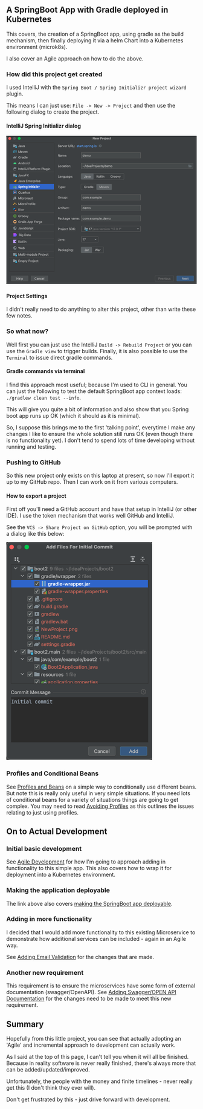 ## A SpringBoot App with Gradle deployed in Kubernetes

This covers, the creation of a SpringBoot app, using gradle as the build mechanism,
then finally deploying it via a helm Chart into a Kubernetes environment (microk8s).

I also cover an Agile approach on how to do the above.

### How did this project get created

I used IntelliJ with the `Spring Boot / Spring Initializr project wizard` plugin.

This means I can just use: `File -> New -> Project` and then use the following dialog to create the project.

#### IntelliJ Spring Initializr dialog

![Spring Initializr dialog](NewProject.png "New Project Dialog")

#### Project Settings
I didn't really need to do anything to alter this project, other than write these few notes.

### So what now?

Well first you can just use the IntelliJ `Build -> Rebuild Project` or you can use the `Gradle view` to
trigger builds. Finally, it is also possible to use the `Terminal` to issue direct gradle commands.

#### Gradle commands via terminal
I find this approach most useful; because I'm used to CLI in general. You can just the following to test the
default SpringBoot app context loads: `./gradlew clean test --info`.

This will give you quite a bit of information and also show that you Spring boot app runs up OK (which it should as it is minimal).

So, I suppose this brings me to the first 'talking point', everytime I make any changes I like to ensure the whole solution
still runs OK (even though there is no functionality yet). I don't tend to spend lots of time developing without running and testing. 
### Pushing to GitHub

So this new project only exists on this laptop at present, so now I'll export it up to my GitHub repo.
Then I can work on it from various computers.

#### How to export a project
First off you'll need a GitHub account and have that setup in IntelliJ (or other IDE).
I use the token mechanism that works well GitHub and IntelliJ.

See the `VCS -> Share Project on GitHub` option, you will be prompted with a dialog like this below:

![GitHub Initial Commit dialog](InitialCommit.png "Commit new project to GitHub")

### Profiles and Conditional Beans

See [Profiles and Beans](ProfilesAndBeans.md) on a simple way to conditionally use different beans.
But note this is really only useful in very simple situations. If you need lots of conditional beans
for a variety of situations things are going to get complex. You may need to read
[Avoiding Profiles](https://reflectoring.io/dont-use-spring-profile-annotation/) as this outlines the issues
relating to just using profiles.

## On to Actual Development

### Initial basic development
See [Agile Development](AgileDevelopment.md) for how I'm going to approach adding in functionality
to this simple app. This also covers how to wrap it for deployment into a Kubernetes environment. 

### Making the application deployable
The link above also covers [making the SpringBoot app deployable](Dockerizing.md).

### Adding in more functionality
I decided that I would add more functionality to this existing Microservice to demonstrate how additional
services can be included - again in an Agile way.

See [Adding Email Validation](AgileEmailValidationDevelopment.md) for the changes that are made.

### Another new requirement
This requirement is to ensure the microservices have some form of external documentation (swagger/OpenAPI).
See [Adding Swagger/OPEN API Documentation](AgileOpenAPIDevelopment.md) for the changes need to be made to meet this new requirement.

## Summary
Hopefully from this little project, you can see that actually adopting an 'Agile' and incremental approach
to development can actually work.

As I said at the top of this page, I can't tell you when it will all be finished. Because in reality
software is never really finished, there's always more that can be added/updated/improved.

Unfortunately, the people with the money and finite timelines - never really get this (I don't think they ever will).

Don't get frustrated by this - just drive forward with development. 